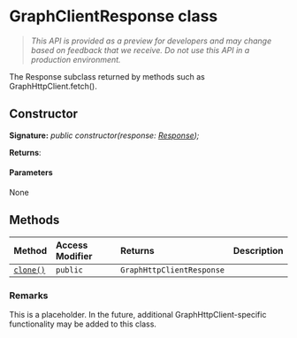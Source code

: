 # GraphClientResponse class





> _This API is provided as a preview for developers and may change based on feedback that we receive.  Do not use this API in a production environment._

The Response subclass returned by methods such as GraphHttpClient.fetch().


## Constructor


**Signature:** _public constructor(response: [Response](../../web-apis.api/class/response.md));_

**Returns**: 



#### Parameters
None





## Methods

| Method	   | Access Modifier | Returns	| Description|
|:-------------|:----|:-------|:-----------|
|[`clone()`](clone-graphclientresponse.md)     | `public` | `GraphHttpClientResponse` |  |





### Remarks

This is a placeholder. In the future, additional GraphHttpClient-specific functionality may be added to this class.

